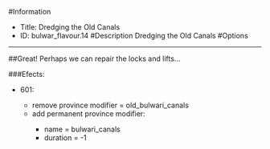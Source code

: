 #Information
 - Title: Dredging the Old Canals
 - ID: bulwar_flavour.14
#Description
Dredging the Old Canals
#Options

___
##Great! Perhaps we can repair the locks and lifts...

###Efects:<ul><li>601:</li><ul><li>remove province modifier = old_bulwari_canals</li><li>add permanent province modifier:</li><ul><li>name = bulwari_canals</li><li>duration = -1</li></ul></ul></ul>
